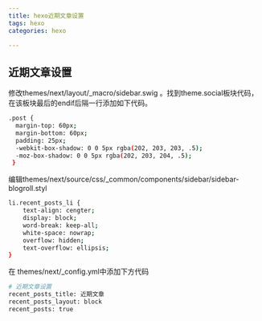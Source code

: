```yaml
---
title: hexo近期文章设置
tags: hexo
categories: hexo

---
```


## 近期文章设置
修改themes/next/layout/_macro/sidebar.swig 。找到theme.social板块代码，在该板块最后的endif后隔一行添加如下代码。
```bash
.post {
  margin-top: 60px;
  margin-bottom: 60px;
  padding: 25px;
  -webkit-box-shadow: 0 0 5px rgba(202, 203, 203, .5);
  -moz-box-shadow: 0 0 5px rgba(202, 203, 204, .5);
 }
```

编辑themes/next/source/css/_common/components/sidebar/sidebar-blogroll.styl

```bash
li.recent_posts_li {
    text-align: cengter;
    display: block;
    word-break: keep-all;
    white-space: nowrap;
    overflow: hidden;
    text-overflow: ellipsis;
}
```

在 themes/next/_config.yml中添加下方代码

```bash
# 近期文章设置
recent_posts_title: 近期文章
recent_posts_layout: block
recent_posts: true
```







